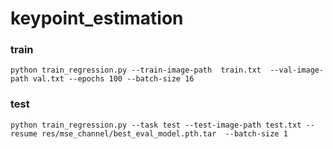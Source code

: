 # keypoint_estimation

### train
```
python train_regression.py --train-image-path  train.txt  --val-image-path val.txt --epochs 100 --batch-size 16
```
### test
```
python train_regression.py --task test --test-image-path test.txt --resume res/mse_channel/best_eval_model.pth.tar  --batch-size 1
```
